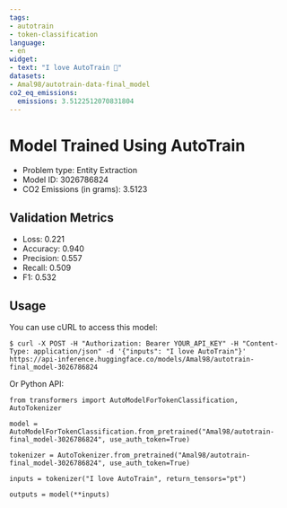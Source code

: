 ```yaml
---
tags:
- autotrain
- token-classification
language:
- en
widget:
- text: "I love AutoTrain 🤗"
datasets:
- Amal98/autotrain-data-final_model
co2_eq_emissions:
  emissions: 3.5122512070831804
---
```


# Model Trained Using AutoTrain

- Problem type: Entity Extraction
- Model ID: 3026786824
- CO2 Emissions (in grams): 3.5123

## Validation Metrics

- Loss: 0.221
- Accuracy: 0.940
- Precision: 0.557
- Recall: 0.509
- F1: 0.532

## Usage

You can use cURL to access this model:

```
$ curl -X POST -H "Authorization: Bearer YOUR_API_KEY" -H "Content-Type: application/json" -d '{"inputs": "I love AutoTrain"}' https://api-inference.huggingface.co/models/Amal98/autotrain-final_model-3026786824
```

Or Python API:

```
from transformers import AutoModelForTokenClassification, AutoTokenizer

model = AutoModelForTokenClassification.from_pretrained("Amal98/autotrain-final_model-3026786824", use_auth_token=True)

tokenizer = AutoTokenizer.from_pretrained("Amal98/autotrain-final_model-3026786824", use_auth_token=True)

inputs = tokenizer("I love AutoTrain", return_tensors="pt")

outputs = model(**inputs)
```